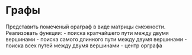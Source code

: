 # Графы
Представить помеченый ораграф в виде матрицы смежности. Реализовать функции:
    - поиска кратчайшего пути между двумя вершинами
    - поиска самого длинного пути между двумя вершинами
    - поиска всех путей между двумя вершинами
    - центр орграфа
